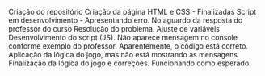 Criação do repositório
Criação da página HTML e CSS - Finalizadas
Script em desenvolvimento - Apresentando erro. No aguardo da resposta do professor do curso
Resolução do problema. Ajuste de variáveis
Desenvolvimento do script (JS). Não aparece mensagem no console conforme exemplo do professor. Aparentemente, o código está correto.
Aplicação da lógica do jogo, mas não está mostrando as mensagens
Finalização da lógica do jogo e correções. Funcionando como esperado.